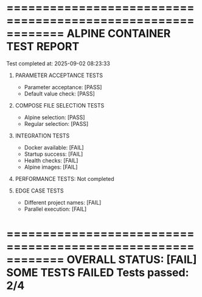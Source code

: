 ============================================================
ALPINE CONTAINER TEST REPORT
============================================================
Test completed at: 2025-09-02 08:23:33

1. PARAMETER ACCEPTANCE TESTS
   - Parameter acceptance: [PASS]
   - Default value check: [PASS]

2. COMPOSE FILE SELECTION TESTS
   - Alpine selection: [PASS]
   - Regular selection: [PASS]

3. INTEGRATION TESTS
   - Docker available: [FAIL]
   - Startup success: [FAIL]
   - Health checks: [FAIL]
   - Alpine images: [FAIL]

4. PERFORMANCE TESTS: Not completed

5. EDGE CASE TESTS
   - Different project names: [FAIL]
   - Parallel execution: [FAIL]

============================================================
OVERALL STATUS: [FAIL] SOME TESTS FAILED
Tests passed: 2/4
============================================================